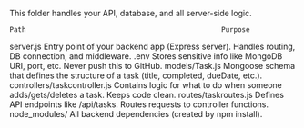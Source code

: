 This folder handles your API, database, and all server-side logic.

    Path	                                            Purpose
server.js	                           Entry point of your backend app (Express server). Handles routing, DB connection, and middleware.
.env	                               Stores sensitive info like MongoDB URI, port, etc. Never push this to GitHub.
models/Task.js	                       Mongoose schema that defines the structure of a task (title, completed, dueDate, etc.).
controllers/taskcontroller.js	       Contains logic for what to do when someone adds/gets/deletes a task. Keeps code clean.
routes/taskroutes.js	               Defines API endpoints like /api/tasks. Routes requests to controller functions.
node_modules/	                       All backend dependencies (created by npm install).